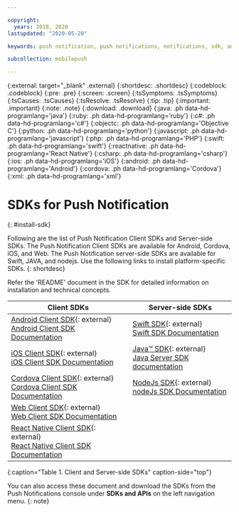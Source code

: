 ```yaml
---

copyright:
  years: 2018, 2020
lastupdated: "2020-05-20"

keywords: push notification, push notifications, notifications, sdk, android sdk, ios sdk, cordova sdk, web sdk, react native sdk

subcollection: mobilepush

---
```


{:external: target="_blank" .external}
{:shortdesc: .shortdesc}
{:codeblock: .codeblock}
{:pre: .pre}
{:screen: .screen}
{:tsSymptoms: .tsSymptoms}
{:tsCauses: .tsCauses}
{:tsResolve: .tsResolve}
{:tip: .tip}
{:important: .important}
{:note: .note}
{:download: .download}
{:java: .ph data-hd-programlang='java'}
{:ruby: .ph data-hd-programlang='ruby'}
{:c#: .ph data-hd-programlang='c#'}
{:objectc: .ph data-hd-programlang='Objective C'}
{:python: .ph data-hd-programlang='python'}
{:javascript: .ph data-hd-programlang='javascript'}
{:php: .ph data-hd-programlang='PHP'}
{:swift: .ph data-hd-programlang='swift'}
{:reactnative: .ph data-hd-programlang='React Native'}
{:csharp: .ph data-hd-programlang='csharp'}
{:ios: .ph data-hd-programlang='iOS'}
{:android: .ph data-hd-programlang='Android'}
{:cordova: .ph data-hd-programlang='Cordova'}
{:xml: .ph data-hd-programlang='xml'}

# SDKs for Push Notification
{: #install-sdk}

Following are the list of Push Notification Client SDKs and Server-side SDKs. The Push Notification Client SDKs are available for Android, Cordova, iOS, and Web. The Push Notification server-side SDKs are available for Swift, JAVA, and nodejs. Use the following links to install platform-specific SDKs.
{: shortdesc}

Refer the 'README' document in the SDK for detailed information on installation and technical concepts.

|Client SDKs                         |Server-side SDKs                     |
|------------------------------------|-------------------------------------|
|[Android Client SDK](https://github.com/ibm-bluemix-mobile-services/bms-clientsdk-android-push){: external} </br>[Android Client SDK Documentation](https://www.javadoc.io/doc/com.ibm.mobilefirstplatform.clientsdk.android/push/latest/index.html)|[Swift SDK](https://github.com/ibm-bluemix-mobile-services/bms-pushnotifications-serversdk-swift){: external} </br>[Swift SDK Documentation](https://ibm-bluemix-mobile-services.github.io/API-docs/server-SDK/IBMPushNotifications/index.html)|
|[iOS Client SDK](https://github.com/ibm-bluemix-mobile-services/bms-clientsdk-swift-push){: external} </br>[iOS Client SDK Documentation](http://ibm-bluemix-mobile-services.github.io/API-docs/client-SDK/BMSPush/Swift/index.html)|[Java&trade; SDK](https://github.com/ibm-bluemix-mobile-services/bms-pushnotifications-serversdk-java){: external} <br>[Java Server SDK documentation](https://www.javadoc.io/doc/com.ibm.mobilefirstplatform.serversdk.java/push/latest/index.html)|
|[Cordova Client SDK](https://github.com/ibm-bluemix-mobile-services/bms-clientsdk-cordova-plugin-push){: external} </br>[Cordova Client SDK Documentation](http://ibm-bluemix-mobile-services.github.io/API-docs/client-SDK/Cordova-Push-Plugin/index.html)|[NodeJs SDK](https://github.com/ibm-bluemix-mobile-services/bms-pushnotifications-serversdk-nodejs){: external} </br>[nodeJs SDK Documentation](http://ibm-bluemix-mobile-services.github.io/API-docs/server-SDK/ibm-push-notifications-Nodejs/index.html)|
|[Web Client SDK](https://github.com/ibm-bluemix-mobile-services/bms-clientsdk-javascript-webpush){: external} </br>[Web Client SDK Documentation](http://ibm-bluemix-mobile-services.github.io/API-docs/client-SDK/Web-Push/index.html)| |
|[React Native Client SDK](https://github.com/ibm-bluemix-mobile-services/bms-push-react-native){: external} </br>[React Native Client SDK Documentation](http://ibm-bluemix-mobile-services.github.io/API-docs/client-SDK/Push-React-Native/index.html)| |
{:caption="Table 1. Client and Server-side SDKs" caption-side="top"}

You can also access these document and download the SDKs from the Push Notifications console under **SDKs and APIs** on the left navigation menu.
{: note}
